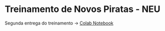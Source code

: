 # Treinamento de Novos Piratas - NEU

Segunda entrega do treinamento -> [Colab Notebook](https://colab.research.google.com/github/thais-hanashiro/novos-piratas/blob/master/Entrega_2.ipynb "2ª entrega")


